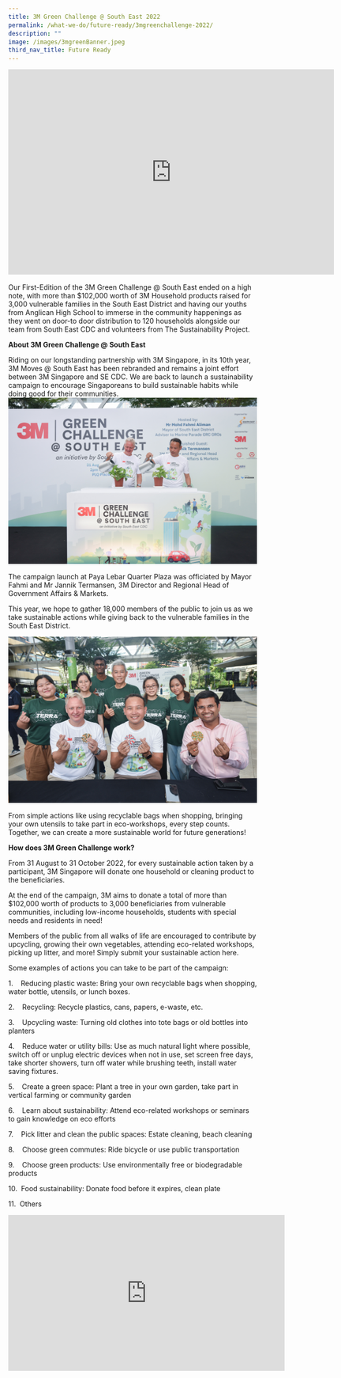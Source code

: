 ```yaml
---
title: 3M Green Challenge @ South East 2022
permalink: /what-we-do/future-ready/3mgreenchallenge-2022/
description: ""
image: /images/3mgreenBanner.jpeg
third_nav_title: Future Ready
---
```

<iframe width="660" height="415" src="https://www.youtube.com/embed/aYzxab-PPKU" title="YouTube video player" frameborder="0" allow="accelerometer; autoplay; clipboard-write; encrypted-media; gyroscope; picture-in-picture" allowfullscreen></iframe>

Our First-Edition of the 3M Green Challenge @ South East ended on a high note, with more than $102,000 worth of 3M Household products raised for 3,000 vulnerable families in the South East District and having our youths from Anglican High School to immerse in the community happenings as they went on door-to door distribution to 120 households alongside our team from South East CDC and volunteers from The Sustainability Project.


**About 3M Green Challenge @ South East**

Riding on our longstanding partnership with 3M Singapore, in its 10th year, 3M Moves @ South East has been rebranded and remains a joint effort between 3M Singapore and SE CDC. We are back to launch a sustainability campaign to encourage Singaporeans to build sustainable habits while doing good for their communities.
![](/images/What%20We%20Do/Future%20Ready/DSC_8963.jpg)

The campaign launch at Paya Lebar Quarter Plaza was officiated by Mayor Fahmi and Mr Jannik Termansen, 3M Director and Regional Head of Government Affairs & Markets.

This year, we hope to gather 18,000 members of the public to join us as we take sustainable actions while giving back to the vulnerable families in the South East District.

![](/images/What%20We%20Do/Future%20Ready/DSC_9303.jpg)

From simple actions like using recyclable bags when shopping, bringing your own utensils to take part in eco-workshops, every step counts. Together, we can create a more sustainable world for future generations!

**How does 3M Green Challenge work?**

From 31 August to 31 October 2022, for every sustainable action taken by a participant, 3M Singapore will donate one household or cleaning product to the beneficiaries.

At the end of the campaign, 3M aims to donate a total of more than $102,000 worth of products to 3,000 beneficiaries from vulnerable communities, including low-income households, students with special needs and residents in need!

Members of the public from all walks of life are encouraged to contribute by upcycling, growing their own vegetables, attending eco-related workshops, picking up litter, and more! Simply submit your sustainable action here.

Some examples of actions you can take to be part of the campaign:

1.    Reducing plastic waste: Bring your own recyclable bags when shopping, water bottle, utensils, or lunch boxes.

2.    Recycling: Recycle plastics, cans, papers, e-waste, etc.

3.    Upcycling waste: Turning old clothes into tote bags or old bottles into planters

4.    Reduce water or utility bills: Use as much natural light where possible, switch off or unplug electric devices when not in use, set screen free days, take shorter showers, turn off water while brushing teeth, install water saving fixtures.

5.    Create a green space: Plant a tree in your own garden, take part in vertical farming or community garden

6.    Learn about sustainability: Attend eco-related workshops or seminars to gain knowledge on eco efforts

7.    Pick litter and clean the public spaces: Estate cleaning, beach cleaning

8.    Choose green commutes: Ride bicycle or use public transportation

9.    Choose green products: Use environmentally free or biodegradable products

10.  Food sustainability: Donate food before it expires, clean plate

11.  Others

<div class="bp-youtube">
<iframe width="560" height="315" src="https://www.youtube.com/embed/Fpb5DNZdCUY" title="YouTube video player" frameborder="0" allow="accelerometer; autoplay; clipboard-write; encrypted-media; gyroscope; picture-in-picture" allowfullscreen></iframe>
</div>